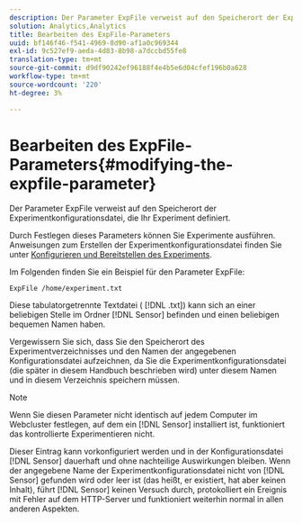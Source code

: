 ```yaml
---
description: Der Parameter ExpFile verweist auf den Speicherort der Experimentkonfigurationsdatei, die Ihr Experiment definiert.
solution: Analytics,Analytics
title: Bearbeiten des ExpFile-Parameters
uuid: bf146f46-f541-4969-8d90-af1a0c969344
exl-id: 9c527ef9-aeda-4d83-8b98-a7dccbd55fe8
translation-type: tm+mt
source-git-commit: d9df90242ef96188f4e4b5e6d04cfef196b0a628
workflow-type: tm+mt
source-wordcount: '220'
ht-degree: 3%

---
```


# Bearbeiten des ExpFile-Parameters{#modifying-the-expfile-parameter}

Der Parameter ExpFile verweist auf den Speicherort der Experimentkonfigurationsdatei, die Ihr Experiment definiert.

Durch Festlegen dieses Parameters können Sie Experimente ausführen. Anweisungen zum Erstellen der Experimentkonfigurationsdatei finden Sie unter [Konfigurieren und Bereitstellen des Experiments](../../../home/c-undst-ctrld-exp/t-crt-ctrld-exp/c-cnfg-dply-exp.md#concept-50f1de0242904698937bb72b3ea1b429).

Im Folgenden finden Sie ein Beispiel für den Parameter ExpFile:

```
ExpFile /home/experiment.txt
```

Diese tabulatorgetrennte Textdatei ( [!DNL .txt]) kann sich an einer beliebigen Stelle im Ordner [!DNL Sensor] befinden und einen beliebigen bequemen Namen haben.

Vergewissern Sie sich, dass Sie den Speicherort des Experimentverzeichnisses und den Namen der angegebenen Konfigurationsdatei aufzeichnen, da Sie die Experimentkonfigurationsdatei (die später in diesem Handbuch beschrieben wird) unter diesem Namen und in diesem Verzeichnis speichern müssen.

>[!NOTE]
>
>Wenn Sie diesen Parameter nicht identisch auf jedem Computer im Webcluster festlegen, auf dem ein [!DNL Sensor] installiert ist, funktioniert das kontrollierte Experimentieren nicht.

Dieser Eintrag kann vorkonfiguriert werden und in der Konfigurationsdatei [!DNL Sensor] dauerhaft und ohne nachteilige Auswirkungen bleiben. Wenn der angegebene Name der Experimentkonfigurationsdatei nicht von [!DNL Sensor] gefunden wird oder leer ist (das heißt, er existiert, hat aber keinen Inhalt), führt [!DNL Sensor] keinen Versuch durch, protokolliert ein Ereignis mit Fehler auf dem HTTP-Server und funktioniert weiterhin normal in allen anderen Aspekten.
